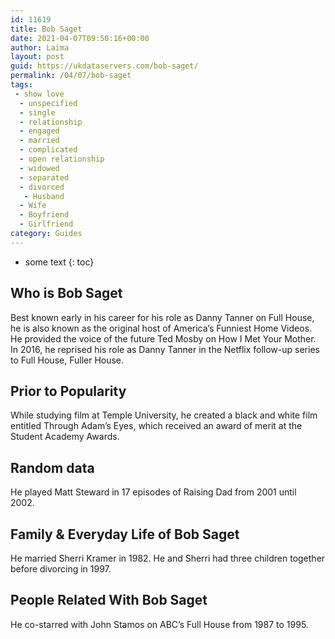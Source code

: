 ```yaml
---
id: 11619
title: Bob Saget
date: 2021-04-07T09:50:16+00:00
author: Laima
layout: post
guid: https://ukdataservers.com/bob-saget/
permalink: /04/07/bob-saget
tags:
 - show love
  - unspecified
  - single
  - relationship
  - engaged
  - married
  - complicated
  - open relationship
  - widowed
  - separated
  - divorced
   - Husband
  - Wife
  - Boyfriend
  - Girlfriend
category: Guides
---
```


* some text
{: toc}


## Who is Bob Saget
                  
                  
                  
Best known early in his career for his role as Danny Tanner on Full House, he is also known as the original host of America&#8217;s Funniest Home Videos. He provided the voice of the future Ted Mosby on How I Met Your Mother. In 2016, he reprised his role as Danny Tanner in the Netflix follow-up series to Full House, Fuller House. 
                  
              
            
              
            
                
                
                
## Prior to Popularity
                  
                  
                  
While studying film at Temple University, he created a black and white film entitled Through Adam&#8217;s Eyes, which received an award of merit at the Student Academy Awards. 
                  
              
            
              
            
                
                
                
## Random data
                  
                  
                  
He played Matt Steward in 17 episodes of Raising Dad from 2001 until 2002. 
                  
              
            
              
            
                
                
                
## Family & Everyday Life of Bob Saget
                  
                  
                  
He married Sherri Kramer in 1982. He and Sherri had three children together before divorcing in 1997. 
                  
              
            
              
            
                
                
                
## People Related With Bob Saget
                  
                  
                  
He co-starred with John Stamos on ABC&#8217;s Full House from 1987 to 1995.
                  
              
            
              
            
                
              
            
              
              
            
            
              
            
          
          
          